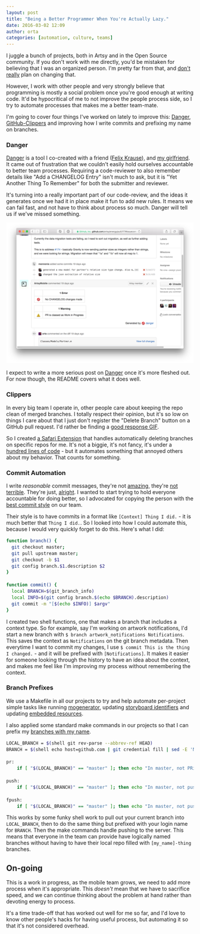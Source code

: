 ```yaml
---
layout: post
title: "Being a Better Programmer When You're Actually Lazy."
date: 2016-03-02 12:09
author: orta
categories: [automation, culture, teams]
---
```


I juggle a bunch of projects, both in Artsy and in the Open Source community. If you don't work with me directly, you'd be mistaken for believing that I was an organized person. I'm pretty far from that, and [don't really](https://github.com/artsy/mobile/issues/68) plan on changing that.

However, I work with other people and very strongly believe that programming is mostly a social problem once you're good enough at writing code. It'd be hypocritical of me to not improve the people process side, so I try to automate processes that makes me a better team-mate.

I'm going to cover four things I've worked on lately to improve this: [Danger](https://github.com/danger/danger/), [GitHub-Clippers](https://github.com/orta/github-clippers) and improving how I write commits and prefixing my name on branches.

<!-- more -->

### Danger

[Danger](https://github.com/danger/danger/) is a tool I co-created with a friend ([Felix Krause](https://github.com/krausefx/)), and [my girlfriend](https://github.com/dangermcshane). It came out of frustration that we couldn't easily hold ourselves accountable to better team processes. Requiring a code-reviewer to  also remember details like "Add a CHANGELOG Entry" isn't much to ask, but it is "Yet Another Thing To Remember" for both the submitter and reviewer.

It's turning into a really important part of our code-review, and the ideas it generates once we had it in place make it fun to add new rules. It means we can fail fast, and not have to think about process so much. Danger will tell us if we've missed something.

![Danger Example](/images/2016-03-02-Lazily-Automation/danger.png)

I expect to write a more serious post on [Danger](https://github.com/danger/danger/) once it's more fleshed out. For now though, the README covers what it does well.

### Clippers

In every big team I operate in, other people care about keeping the repo clean of merged branches. I totally respect their opinion, but it's so low on things I care about that I just don't register the "Delete Branch" button on a GitHub pull request. I'd rather be finding a [good response GIF](https://github.com/orta/gifs).

So I created [a Safari Extension](https://github.com/orta/github-clippers) that handles automatically deleting branches on specific repos for me. It's not a biggie, it's not fancy, it's under a [hundred lines of code](https://github.com/orta/github-clippers/blob/master/GitHub-Clippers.safariextension/github_clippers.js) - but it automates something that annoyed others about my behavior. That counts for something.

### Commit Automation

I write _reasonable_ commit messages, they're not [amazing](http://tbaggery.com/2008/04/19/a-note-about-git-commit-messages.html), they're [not terrible](http://www.whatthecommit.com). They're just, [alright](https://github.com/artsy/energy/commits/master?author=orta). I wanted to start trying to hold everyone accountable for doing better, so I advocated for copying the person with the [best commit style](https://github.com/artsy/eigen/commits/master?author=alloy) on our team.

Their style is to have commits in a format like `[Context] Thing I did.` - it is much better that `Thing I did.`. So I looked into how I could automate this, because I would very quickly forget to do this. Here's what I did:

``` sh
function branch() {
  git checkout master;
  git pull upstream master;
  git checkout -b $1
  git config branch.$1.description $2
}

function commit() {
  local BRANCH=$(git_branch_info)
  local INFO=$(git config branch.$(echo $BRANCH).description)
  git commit -m "[$(echo $INFO)] $argv"
}
```

I created two shell functions, one that makes a branch that includes a context type. So for example, say I'm working on artwork notifications, I'd start a new branch with `$ branch artwork_notifications Notifications`. This saves the context as `Notifications` on the git branch metadata. Then everytime I want to commit my changes, I use `$ commit This is the thing I changed.` - and it will be prefixed with `[Notifications]`. It makes it easier for someone looking through the history to have an idea about the context, and makes me feel like I'm improving my process without remembering the context.

### Branch Prefixes

We use a Makefile in all our projects to try and help automate per-project simple tasks like running [mogenerator](https://github.com/artsy/energy/blob/e5db035225490fb53c65c74a6c1bdd660f305ab6/Makefile#L44), updating [storyboard identifiers](https://github.com/artsy/energy/blob/e5db035225490fb53c65c74a6c1bdd660f305ab6/Makefile#L49) and updating [embedded resources](https://github.com/artsy/eigen/blob/12fe9de4d927eea27f4942d15e74b89016a6345f/Makefile#L102-L103).

I also applied some standard make commands in our projects so that I can prefix my [branches with my name](https://github.com/artsy/eigen/blob/10106210196f096a27412a70af61dcae7fda285c/Makefile#L110-L117).

``` sh
LOCAL_BRANCH = $(shell git rev-parse --abbrev-ref HEAD)
BRANCH = $(shell echo host=github.com | git credential fill | sed -E 'N; s/.*username=(.+)\n?.*/\1/')-$(shell git rev-parse --abbrev-ref HEAD)

pr:
	if [ "$(LOCAL_BRANCH)" == "master" ]; then echo "In master, not PRing"; else git push upstream "$(LOCAL_BRANCH):$(BRANCH)"; open "https://github.com/artsy/eigen/pull/new/artsy:master...$(BRANCH)"; fi

push:
	if [ "$(LOCAL_BRANCH)" == "master" ]; then echo "In master, not pushing"; else git push upstream $(LOCAL_BRANCH):$(BRANCH); fi

fpush:
	if [ "$(LOCAL_BRANCH)" == "master" ]; then echo "In master, not pushing"; else git push upstream $(LOCAL_BRANCH):$(BRANCH) --force; fi
```

This works by some funky shell work to pull out your current branch into `LOCAL_BRANCH`, then to do the same thing but prefixed with your login name for `BRANCH`. Then the make commands handle pushing to the server. This means that everyone in the team can provide have logically named branches without having to have their local repo filled with `[my_name]-thing` branches.

## On-going

This is a work in progress, as the mobile team grows, we need to add more process when it's appropriate. This _doesn't_ mean that we have to sacrifice speed, and we can continue thinking about the problem at hand rather than devoting energy to process.

It's a time trade-off that has worked out well for me so far, and I'd love to know other people's hacks for having useful process, but automating it so that it's not considered overhead.
